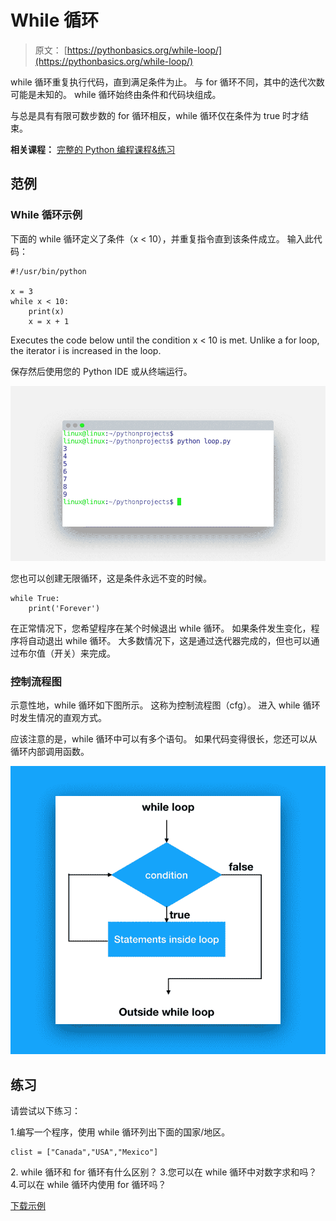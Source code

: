 # While 循环

> 原文： [https://pythonbasics.org/while-loop/](https://pythonbasics.org/while-loop/)

while 循环重复执行代码，直到满足条件为止。 与 for 循环不同，其中的迭代次数可能是未知的。 while 循环始终由条件和代码块组成。

与总是具有有限可数步数的 for 循环相反，while 循环仅在条件为 true 时才结束。

**相关课程：** [完整的 Python 编程课程&练习](https://gum.co/dcsp)

## 范例

### While 循环示例

下面的 while 循环定义了条件（x &lt; 10），并重复指令直到该条件成立。 输入此代码：

```
#!/usr/bin/python

x = 3                              
while x < 10:
    print(x)
    x = x + 1

```

Executes the code below until the condition x < 10 is met. Unlike a for loop, the iterator i is increased in the loop.

保存然后使用您的 Python IDE 或从终端运行。

![while loop output](img/18d081183db7fd09fc0f1f26e70217ce.jpg)

您也可以创建无限循环，这是条件永远不变的时候。

```
while True:
    print('Forever')

```

在正常情况下，您希望程序在某个时候退出 while 循环。 如果条件发生变化，程序将自动退出 while 循环。 大多数情况下，这是通过迭代器完成的，但也可以通过布尔值（开关）来完成。

### 控制流程图

示意性地，while 循环如下图所示。 这称为控制流程图（cfg）。 进入 while 循环时发生情况的直观方式。

应该注意的是，while 循环中可以有多个语句。 如果代码变得很长，您还可以从循环内部调用函数。

![while loop](img/81a0de4a1d5d8968f59be757e89c6d21.jpg)

## 练习

请尝试以下练习：

1.编写一个程序，使用 while 循环列出下面的国家/地区。

```
clist = ["Canada","USA","Mexico"]

```

2\. while 循环和 for 循环有什么区别？
3.您可以在 while 循环中对数字求和吗？
4.可以在 while 循环内使用 for 循环吗？

[下载示例](https://gum.co/dcsp)